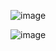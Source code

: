 ![image](https://user-images.githubusercontent.com/59245989/217609027-28f799fc-7419-4b18-9946-deb7bcb73b43.png)

![image](https://user-images.githubusercontent.com/59245989/217609703-e6e13e8b-fec4-46db-93bf-81954ec7f339.png)
